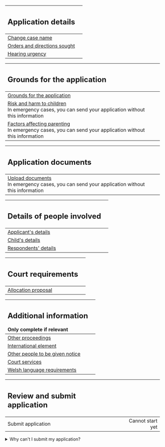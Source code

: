 <div class='width-50'>
<br/>


| <h2 class="govuk-heading-m govuk-!-margin-0">Application details</h2> | |
| :--- | ---: |
| <a href='/case/PUBLICLAW/CARE_SUPERVISION_EPO/10/trigger/changeCaseName'>Change case name</a> | <div class="govuk-!-display-block govuk-!-text-align-right"> </div> |
| <a href='/case/PUBLICLAW/CARE_SUPERVISION_EPO/10/trigger/ordersNeeded'>Orders and directions sought</a> | <div class="govuk-!-display-block govuk-!-text-align-right"> </div> |
| <a href='/case/PUBLICLAW/CARE_SUPERVISION_EPO/10/trigger/hearingNeeded'>Hearing urgency</a> | <div class="govuk-!-display-block govuk-!-text-align-right"> </div> |


| <h2 class="govuk-heading-m govuk-!-margin-0">Grounds for the application</h2> | |
| :--- | ---: |
| <a href='/case/PUBLICLAW/CARE_SUPERVISION_EPO/10/trigger/enterGrounds'>Grounds for the application</a> | <div class="govuk-!-display-block govuk-!-text-align-right"> </div> |
| <a href='/case/PUBLICLAW/CARE_SUPERVISION_EPO/10/trigger/enterRiskHarm'>Risk and harm to children</a> <div class='govuk-hint govuk-!-font-size-14'>In emergency cases, you can send your application without this information</div> | <div class="govuk-!-display-block govuk-!-text-align-right"> </div> |
| <a href='/case/PUBLICLAW/CARE_SUPERVISION_EPO/10/trigger/enterParentingFactors'>Factors affecting parenting</a> <div class='govuk-hint govuk-!-font-size-14'>In emergency cases, you can send your application without this information</div> | <div class="govuk-!-display-block govuk-!-text-align-right"> </div> |


| <h2 class="govuk-heading-m govuk-!-margin-0">Application documents</h2> | |
| :--- | ---: |
| <a href='/case/PUBLICLAW/CARE_SUPERVISION_EPO/10/trigger/uploadDocuments'>Upload documents</a> <div class='govuk-hint govuk-!-font-size-14'>In emergency cases, you can send your application without this information</div> | <div class="govuk-!-display-block govuk-!-text-align-right"> </div> |


| <h2 class="govuk-heading-m govuk-!-margin-0">Details of people involved</h2> | |
| :--- | ---: |
| <a href='/case/PUBLICLAW/CARE_SUPERVISION_EPO/10/trigger/enterApplicant'>Applicant's details</a> | <div class="govuk-!-display-block govuk-!-text-align-right"> </div> |
| <a href='/case/PUBLICLAW/CARE_SUPERVISION_EPO/10/trigger/enterChildren'>Child's details</a> | <div class="govuk-!-display-block govuk-!-text-align-right"> </div> |
| <a href='/case/PUBLICLAW/CARE_SUPERVISION_EPO/10/trigger/enterRespondents'>Respondents' details</a> | <div class="govuk-!-display-block govuk-!-text-align-right"> </div> |


| <h2 class="govuk-heading-m govuk-!-margin-0">Court requirements</h2> | |
| :--- | ---: |
| <a href='/case/PUBLICLAW/CARE_SUPERVISION_EPO/10/trigger/otherProposal'>Allocation proposal</a> | <div class="govuk-!-display-block govuk-!-text-align-right"> </div> |


| <h2 class="govuk-heading-m govuk-!-margin-0">Additional information</h2> <div class='govuk-inset-text govuk-!-margin-0 govuk-!-font-size-16'>Only complete if relevant</div> | |
| :--- | ---: |
| <a href='/case/PUBLICLAW/CARE_SUPERVISION_EPO/10/trigger/otherProceedings'>Other proceedings</a> | <div class="govuk-!-display-block govuk-!-text-align-right"> </div> |
| <a href='/case/PUBLICLAW/CARE_SUPERVISION_EPO/10/trigger/enterInternationalElement'>International element</a> | <div class="govuk-!-display-block govuk-!-text-align-right"> </div> |
| <a href='/case/PUBLICLAW/CARE_SUPERVISION_EPO/10/trigger/enterOthers'>Other people to be given notice</a> | <div class="govuk-!-display-block govuk-!-text-align-right"> </div> |
| <a href='/case/PUBLICLAW/CARE_SUPERVISION_EPO/10/trigger/attendingHearing'>Court services</a> | <div class="govuk-!-display-block govuk-!-text-align-right"> </div> |
| <a href='/case/PUBLICLAW/CARE_SUPERVISION_EPO/10/trigger/languageSelection'>Welsh language requirements</a> | <div class="govuk-!-display-block govuk-!-text-align-right"> </div> |


| <h2 class="govuk-heading-m govuk-!-margin-0">Review and submit application</h2> | |
| :--- | ---: |
| <a>Submit application</a> | <div class="govuk-!-display-block govuk-!-text-align-right"> <span class='govuk-tag govuk-tag--grey'>Cannot start yet</span> </div> |

</div>

<details class='govuk-details'>
<summary class='govuk-details__summary'>
<span class='govuk-details__summary-text'>
Why can't I submit my application?
</span>
</summary>
<div class='govuk-details__text'>

Enter a case name in <a href="/case/PUBLICLAW/CARE_SUPERVISION_EPO/10/trigger/changeCaseName">Change case name</a>

Add the orders and directions sought in <a href="/case/PUBLICLAW/CARE_SUPERVISION_EPO/10/trigger/ordersNeeded">Orders and directions sought</a>

Add the hearing urgency details in <a href="/case/PUBLICLAW/CARE_SUPERVISION_EPO/10/trigger/hearingNeeded">Hearing urgency</a>

Add the grounds for the application in <a href="/case/PUBLICLAW/CARE_SUPERVISION_EPO/10/trigger/enterGrounds">Grounds for the application</a>

Add applicant's details in <a href="/case/PUBLICLAW/CARE_SUPERVISION_EPO/10/trigger/enterApplicant">Applicant's details</a>

Add the applicant's solicitor's details in <a href="/case/PUBLICLAW/CARE_SUPERVISION_EPO/10/trigger/enterApplicant">Applicant's details</a>

Add the child's details in <a href="/case/PUBLICLAW/CARE_SUPERVISION_EPO/10/trigger/enterChildren">Child's details</a>

Add the respondents' details in <a href="/case/PUBLICLAW/CARE_SUPERVISION_EPO/10/trigger/enterRespondents">Respondents' details</a>

Add the allocation proposal in <a href="/case/PUBLICLAW/CARE_SUPERVISION_EPO/10/trigger/otherProposal">Allocation proposal</a>
</div>
</details>

